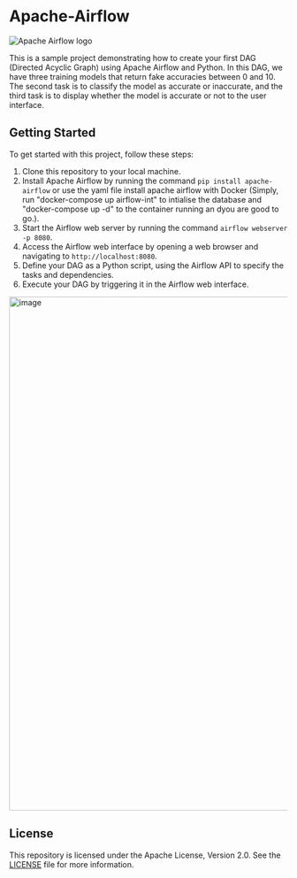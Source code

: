 # Apache-Airflow

![Apache Airflow logo](https://user-images.githubusercontent.com/115605874/221374795-a7798141-da31-4030-89ce-7c6254f211a7.png)

This is a sample project demonstrating how to create your first DAG (Directed Acyclic Graph) using Apache Airflow and Python. In this DAG, we have three training models that return fake accuracies between 0 and 10. The second task is to classify the model as accurate or inaccurate, and the third task is to display whether the model is accurate or not to the user interface.

## Getting Started

To get started with this project, follow these steps:

1. Clone this repository to your local machine.
2. Install Apache Airflow by running the command `pip install apache-airflow` or use the yaml file install apache airflow with Docker (Simply, run "docker-compose up airflow-int" to intialise the database and "docker-compose up -d" to the container running an dyou are good to go.).
3. Start the Airflow web server by running the command `airflow webserver -p 8080`.
4. Access the Airflow web interface by opening a web browser and navigating to `http://localhost:8080`.
5. Define your DAG as a Python script, using the Airflow API to specify the tasks and dependencies.
6. Execute your DAG by triggering it in the Airflow web interface.

<img width="929" alt="image" src="https://user-images.githubusercontent.com/115605874/221375175-17834dff-1afe-4186-be49-91440169b664.png">


## License

This repository is licensed under the Apache License, Version 2.0. See the [LICENSE](LICENSE) file for more information.
